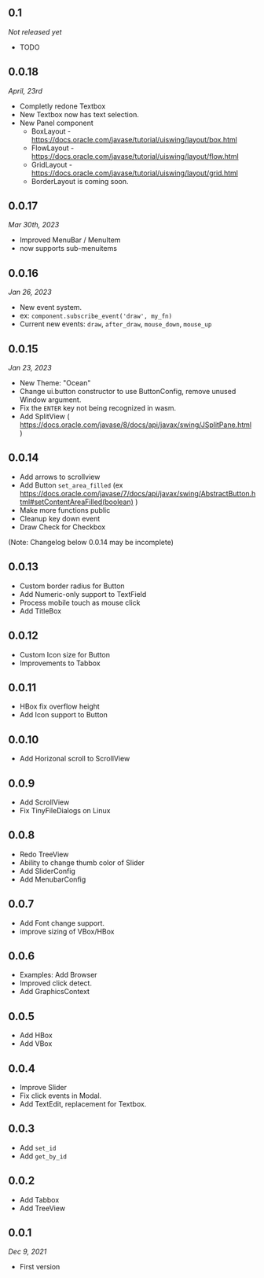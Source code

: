 ## 0.1
*Not released yet*
- TODO

## 0.0.18
*April, 23rd*
- Completly redone Textbox
- New Textbox now has text selection.
- New Panel component
	- BoxLayout - https://docs.oracle.com/javase/tutorial/uiswing/layout/box.html
	- FlowLayout - https://docs.oracle.com/javase/tutorial/uiswing/layout/flow.html
	- GridLayout - https://docs.oracle.com/javase/tutorial/uiswing/layout/grid.html
	- BorderLayout is coming soon.

## 0.0.17
*Mar 30th, 2023*
- Improved MenuBar / MenuItem
- now supports sub-menuitems

## 0.0.16
*Jan 26, 2023*
- New event system.
- ex: `component.subscribe_event('draw', my_fn)`
- Current new events: `draw`, `after_draw`, `mouse_down`, `mouse_up`

## 0.0.15
*Jan 23, 2023*
- New Theme: "Ocean"
- Change ui.button constructor to use ButtonConfig, remove unused Window argument.
- Fix the `ENTER` key not being recognized in wasm.
- Add SplitView ( https://docs.oracle.com/javase/8/docs/api/javax/swing/JSplitPane.html )

## 0.0.14
- Add arrows to scrollview
- Add Button `set_area_filled` (ex https://docs.oracle.com/javase/7/docs/api/javax/swing/AbstractButton.html#setContentAreaFilled(boolean) )
- Make more functions public
- Cleanup key down event
- Draw Check for Checkbox

(Note: Changelog below 0.0.14 may be incomplete)

## 0.0.13
- Custom border radius for Button 
- Add Numeric-only support to TextField
- Process mobile touch as mouse click
- Add TitleBox

## 0.0.12
- Custom Icon size for Button
- Improvements to Tabbox

## 0.0.11
- HBox fix overflow height
- Add Icon support to Button

## 0.0.10
- Add Horizonal scroll to ScrollView

## 0.0.9
- Add ScrollView
- Fix TinyFileDialogs on Linux

## 0.0.8
- Redo TreeView
- Ability to change thumb color of Slider
- Add SliderConfig
- Add MenubarConfig

## 0.0.7
- Add Font change support.
- improve sizing of VBox/HBox

## 0.0.6
- Examples: Add Browser
- Improved click detect.
- Add GraphicsContext

## 0.0.5
- Add HBox
- Add VBox

## 0.0.4
- Improve Slider
- Fix click events in Modal.
- Add TextEdit, replacement for Textbox.

## 0.0.3
- Add `set_id`
- Add `get_by_id`

## 0.0.2
- Add Tabbox
- Add TreeView

## 0.0.1
*Dec 9, 2021*
- First version
